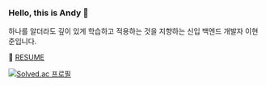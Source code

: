 ### Hello, this is Andy 👋

하나를 알더라도 깊이 있게 학습하고 적용하는 것을 지향하는 신입 백엔드 개발자 이현준입니다.

<p>🔗 <a href="https://jvnlee.notion.site/RESUME-e52020a99e3d413188f9ad74b337af20">RESUME</a></p>

[![Solved.ac 프로필](http://mazassumnida.wtf/api/v2/generate_badge?boj=lhjun1028)](https://solved.ac/lhjun1028)
